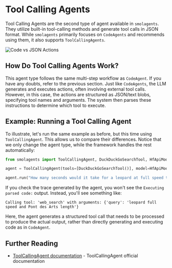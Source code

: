# Tool Calling Agents  

Tool Calling Agents are the second type of agent available in `smolagents`. They utilize built-in tool-calling methods and generate tool calls in JSON format. While `smolagents` primarily focuses on `CodeAgents` and recommends using them, it also supports `ToolCallingAgents`.  

![Code vs JSON Actions](https://huggingface.co/datasets/huggingface/documentation-images/resolve/main/transformers/code_vs_json_actions.png)  

## How Do Tool Calling Agents Work?  

This agent type follows the same multi-step workflow as `CodeAgent`. If you have any doubts, refer to the previous section. Just like `CodeAgents`, the LLM generates and executes actions, often involving external tool calls. However, in this case, the actions are structured as JSON/text blobs, specifying tool names and arguments. The system then parses these instructions to determine which tool to execute.  

## Example: Running a Tool Calling Agent  

To illustrate, let's run the same example as before, but this time using `ToolCallingAgent`. This allows us to compare their differences. Notice that we only change the agent type, while the framework handles the rest automatically:  

```python
from smolagents import ToolCallingAgent, DuckDuckGoSearchTool, HfApiModel

agent = ToolCallingAgent(tools=[DuckDuckGoSearchTool()], model=HfApiModel())

agent.run("How many seconds would it take for a leopard at full speed to run through Pont des Arts?")
```

If you check the trace generated by the agent, you won't see the `Executing parsed code:` output. Instead, you'll see something like:  

`Calling tool: 'web_search' with arguments: {'query': 'leopard full speed and Pont des Arts length'}`  

Here, the agent generates a structured tool call that needs to be processed to produce the actual output, rather than directly generating and executing code as in `CodeAgent`.  


## Further Reading

- [ToolCallingAgent documentation](https://huggingface.co/docs/smolagents/v1.8.1/en/reference/agents#smolagents.ToolCallingAgent) - ToolCallingAgent official documentation
